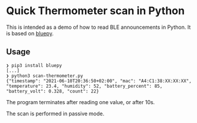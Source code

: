 # Quick Thermometer scan in Python

This is intended as a demo of how to read BLE announcements in Python.  It is based on [bluepy](https://github.com/IanHarvey/bluepy).

## Usage

```
❯ pip3 install bluepy
[...]
❯ python3 scan-thermometer.py
{"timestamp": "2021-06-10T20:36:50+02:00", "mac": "A4:C1:38:XX:XX:XX", "temperature": 23.4, "humidity": 52, "battery_percent": 85, "battery_volt": 0.328, "count": 22}
```

The program terminates after reading one value, or after 10s.

The scan is performed in passive mode.
